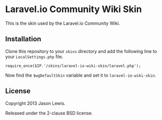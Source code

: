 # Laravel.io Community Wiki Skin

This is the skin used by the Laravel.io Community Wiki.

## Installation

Clone this repository to your `skins` directory and add the following line to your `LocalSettings.php` file.

    require_once($IP.'/skins/laravel-io-wiki-skin/laravel.php');

Now find the `$wgDefaultSkin` variable and set it to `laravel-io-wiki-skin`.

## License

Copyright 2013 Jason Lewis.

Released under the 2-clause BSD license.
